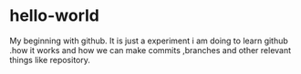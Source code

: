 # hello-world
My beginning with github.
It is just a experiment i am doing to learn github .how it works and how we can make commits ,branches and other relevant things like repository.
